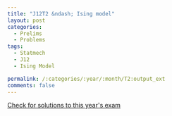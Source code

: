```yaml
---
title: "J12T2 &ndash; Ising model"
layout: post
categories:
  - Prelims
  - Problems
tags:
  - Statmech
  - J12
  - Ising Model

permalink: /:categories/:year/:month/T2:output_ext
comments: false
---
```

<object data="2012J2T.pdf" type="application/pdf" width="100%" height="500"></object>
<div class="message"><a href='https://princetonprelim.com/prelim/27/'>Check for solutions to this year's exam</a></div>